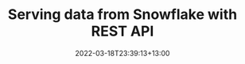 ---
title: "Serving data from Snowflake with REST API"
date: 2022-03-18T23:39:13+13:00
draft: true
tags: ["java", "spring", "rest api", "snowflake"]
categories: ["REST API", "snowflake"]
---